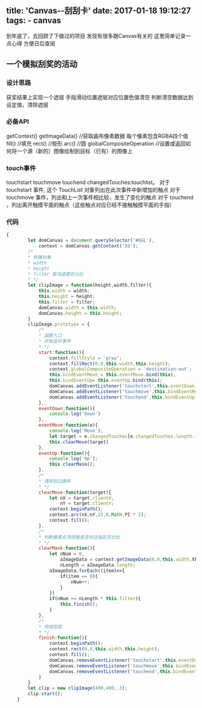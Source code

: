 title: 'Canvas--刮刮卡'
date: 2017-01-18 19:12:27
tags:
    - canvas
---
到年底了，去回顾了下做过的项目
发现有很多跟Canvas有关的
这里简单记录一点心得
方便日后查阅
<!--more-->

## 一个模拟刮奖的活动
### 设计思路
获奖结果上实现一个遮层
手指滑动位置遮层对应位置色值清空
判断清空数据达到设定值，清除遮层

### 必备API
getContext()
getImageData() //获取画布像素数据 每个像素包含RGBA四个值
fill() //填充
rect() //矩形
arc() //圆
globalCompositeOperation //设置或返回如何将一个源（新的）图像绘制到目标（已有）的图像上

### touch事件
touchstart
touchmove
touchend
changedTouches:touchlist。
对于 touchstart 事件, 这个 TouchList 对象列出在此次事件中新增加的触点
对于 touchmove 事件，列出和上一次事件相比较，发生了变化的触点
对于 touchend ，列出离开触摸平面的触点（这些触点对应已经不接触触摸平面的手指）

### 代码
```javascript
{
        let domCanvas = document.querySelector('#GGL'),
            context = domCanvas.getContext('2d');
        /*
        * 构建对象
        * width
        * height
        * filter 取消遮罩百分比
        * */
        let clipImage = function(height,width,filter){
            this.width = width;
            this.height = height;
            this.filter = filter;
            domCanvas.width = this.width;
            domCanvas.height = this.height;
        }
        clipImage.prototype = {
            /*
            * 函数入口
            * 开始监听事件
            * */
            start:function(){
                context.fillStyle = 'gray';
                context.fillRect(0,0,this.width,this.height);
                context.globalCompositeOperation = 'destination-out';
                this.bindEventMove = this.eventMove.bind(this);
                this.bindEventUp= this.eventUp.bind(this);
                domCanvas.addEventListener('touchstart',this.eventDown)
                domCanvas.addEventListener('touchmove',this.bindEventMove)
                domCanvas.addEventListener('touchend',this.bindEventUp)
            },
            eventDown:function(){
                console.log('Down')
            },
            eventMove:function(e){
                console.log('Move');
                let target = e.changedTouches[e.changedTouches.length-1];
                this.clearMove(target)
            },
            eventUp:function(){
                console.log('Up');
                this.clearMask();
            },
            /*
            * 清除划过画布
            * */
            clearMove:function(target){
                let nX = target.clientX,
                    nY = target.clientY;
                context.beginPath();
                context.arc(nX,nY,15,0,Math.PI * 2);
                context.fill();
            },
            /*
            * 判断像素点清除数是否到达指定百分比
            * */
            clearMask:function(){
                let nNum = 0,
                    aImageData = context.getImageData(0,0,this.width,this.height).data,
                    nLength = aImageData.length;
                aImageData.forEach((item)=>{
                    if(item == 0){
                        nNum++;
                    }
                })
                if(nNum >= nLength * this.filter){
                    this.finish();
                }
            },
            /*
            * 完成刮奖
            * */
            finish:function(){
                context.beginPath();
                context.rect(0,0,this.width,this.height);
                context.fill();
                domCanvas.removeEventListener('touchstart',this.eventDown);
                domCanvas.removeEventListener('touchmove',this.bindEventMove);
                domCanvas.removeEventListener('touchend',this.bindEventUp);
            }
        }
        let clip = new clipImage(400,400,.3);
        clip.start();
    }
```


